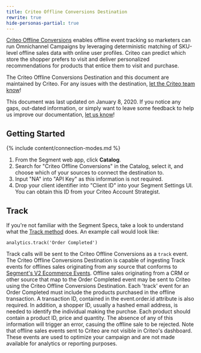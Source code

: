```yaml
---
title: Criteo Offline Conversions Destination
rewrite: true
hide-personas-partial: true
---
```


[Criteo Offline Conversions](https://www.criteo.com/?utm_source=segmentio&utm_medium=docs&utm_campaign=partners) enables offline event tracking so marketers can run Omnichannel Campaigns by leveraging deterministic matching of SKU-level offline sales data with online user profiles.  Criteo can predict which store the shopper prefers to visit and deliver personalized recommendations for products that entice them to visit and purchase.

The Criteo Offline Conversions Destination and this document are maintained by Criteo. For any issues with the destination, [let the Criteo team know](mailto:support@criteo.com)!

This document was last updated on January 8, 2020. If you notice any gaps, out-dated information, or simply want to leave some feedback to help us improve our documentation, [let  us know](mailto:support@criteo.com)!


## Getting Started

{% include content/connection-modes.md %}

1. From the Segment web app, click **Catalog**.
2. Search for "Criteo Offline Conversions" in the Catalog, select it, and choose which of your sources to connect the destination to.
3. Input "NA" into "API Key" as this information is not required.
4. Drop your client identifier into "Client ID" into your Segment Settings UI.  You can obtain this ID from your Criteo Account Strategist.

## Track

If you're not familiar with the Segment Specs, take a look to understand what the [Track method](/docs/connections/spec/track/) does. An example call would look like:

```
analytics.track('Order Completed')
```

Track calls will be sent to the Criteo Offline Conversions as a `track` event. The Criteo Offline Conversions Destination is capable of ingesting Track events for offlines sales originating from any source that conforms to [Segment's V2 Ecommerce Events](/docs/connections/spec/ecommerce/v2/). Offline sales originating from a CRM or other source that map to the Order Completed event may be sent to Criteo using the Criteo Offline Conversions Destination. Each 'track' event for an Order Completed must include the products purchased in the offline transaction. A transaction ID, contained in the event.order.id attribute is also required. In addition, a shopper ID, usually a hashed email address, is needed to identify the individual making the purchse. Each product should contain a product ID, price and quantity. The absence of any of this information will trigger an error, casuing the offline sale to be rejected. Note that offline sales events sent to Criteo are not visible in Criteo's dashboard. These events are used to optimize your campaign and are not made available for analytics or reporting purposes.
